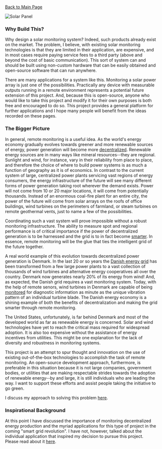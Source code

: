 [Back to Main Page](http://code.google.com/p/solar-monitoring-project/)

<img src='http://venturebeat.com/wp-content/uploads/2009/07/solar-panel-1.jpg' alt='Solar Panel' />

### Why Build This? ###

Why design a solar monitoring system? Indeed, such products already exist on the market. The problem, I believe, with existing solar monitoring technologies is that they are limited in their application, are expensive, and in most cases require paying service fees to a third party (above and beyond the cost of basic communication). This sort of system can and should be built using non-custom hardware that can be easily obtained and open-source software that can run anywhere.

There are many applications for a system like this. Monitoring a solar power array is just one of the possibilities. Practically any device with measurable outputs running in a remote environment represents a potential future extension of this project. And, because this is open-source, anyone who would like to take this project and modify it for their own purposes is both free and encouraged to do so. This project provides a general platform for further applications and I hope many people will benefit from the ideas recorded on these pages.

### The Bigger Picture ###

In general, remote monitoring is a useful idea. As the world's energy economy gradually evolves towards greener and more renewable sources of energy, power generation will become more [decentralized](http://www.oe.energy.gov/1165.htm). Renewable energy sources are in many ways like mineral resources--they are regional. Sunlight and wind, for instance, vary in their reliability from place to place, and therefore the choice of where to build power systems is as much a function of geography as it is of economics. In contrast to the current system of large, centralized power plants servicing vast regions of energy consumers, the energy infrastructure of the future will see many different forms of power generation taking root wherever the demand exists. Power will not come from 10 or 20 major locations, it will come from potentially thousands. Instead of an enormous coal-fire plant for an entire city, the power of the future will come from solar arrays on the roofs of office buildings, wind turbines on the perimeters of farmland, or steam turbines on remote geothermal vents, just to name a few of the possibilities.

Coordinating such a vast system will prove impossible without a robust monitoring infrastructure. The ability to measure spot and regional performance is of critical importance if the power of decentralized generation is to be harnessed and the grid is to in fact become [smarter](http://en.wikipedia.org/wiki/Smart_grid). In essence, remote monitoring will be the glue that ties the intelligent grid of the future together.

A real world example of this evolution towards decentralized power generation is Denmark. In the last 20 or so years the [Danish energy grid](http://en.wikipedia.org/wiki/Wind_power_in_Denmark) has been transformed from a few large power plants to a vast collection of thousands of wind turbines and alternative energy cooperatives all over the country. Denmark now generates nearly 20% of its energy from wind! And, as expected, the Danish grid requires a vast monitoring system. Today, with the help of remote senors, wind turbines in Denmark are capable of being [monitored](http://www.investindk.com/visNyhed.asp?artikelID=21866) for diagnostic information as minute as the unique vibration pattern of an individual turbine blade. The Danish energy economy is a shining example of both the benefits of decentralization and making the grid smarter through remote monitoring.

The United States, unfortunately, is far behind Denmark and most of the developed world as far as renewable energy is concerned. Solar and wind technologies have yet to reach the critical mass required for widespread adoption. It is also too expensive without the assistance of energy incentives from utilities. This might be one explanation for the lack of diversity and robustness in monitoring systems.

This project is an attempt to spur thought and innovation on the use of existing out-of-the-box technologies to accomplish the task of remote monitoring. An open-source development approach, furthermore, is preferable in this situation because it is not large companies, government bodies, or utilities that are making respectable strides towards the adoption of renewable energy--by and large, it is still individuals who are leading the way. I want to support these efforts and assist people taking the initiative to go green.

I discuss my approach to solving this problem [here](Requirements.md).

### Inspirational Background ###

At this point I have discussed the importance of monitoring decentralized energy production and the myriad applications for this type of project in the coming "smart grid revolution". I have not, however, talked about the individual application that inspired my decision to pursue this project. Please read about it [here](Background.md).